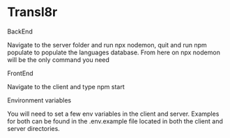 # Transl8r

BackEnd

Navigate to the server folder and run npx nodemon, quit and run npm populate to populate the languages database. From here on npx nodemon will be the only command you need

FrontEnd

Navigate to the client and type npm start

Environment variables

You will need to set a few env variables in the client and server. Examples for both can be found in the .env.example file located in both the client and server directories.
